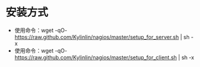 # 安装方式
+ 使用命令：wget -qO- https://raw.github.com/Kylinlin/nagios/master/setup_for_server.sh | sh -x
+ 使用命令：wget -qO- https://raw.github.com/Kylinlin/nagios/master/setup_for_client.sh | sh -x


